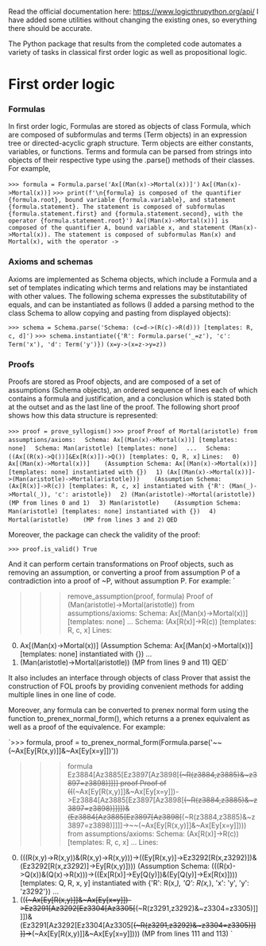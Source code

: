 Read the official documentation here: https://www.logicthrupython.org/api/
I have added some utilities without changing the existing ones, so everything there should be accurate.

The Python package that results from the completed code automates a variety of tasks in classical first order logic as well as propositional logic. 

# First order logic
### Formulas
  In first order logic, Formulas are stored as objects of class Formula, which are composed of subformulas and terms (Term objects) in an expression tree or directed-acyclic graph structure. Term objects are either constants, variables, or functions. Terms and formula can be parsed from strings into objects of their respective type using the .parse() methods of their classes. For example,

`>>> formula = Formula.parse('Ax[(Man(x)->Mortal(x))]')`
`Ax[(Man(x)->Mortal(x))]`
`>>> print(f'\n{formula} is composed of the quantifier {formula.root}, bound variable {formula.variable}, and statement {formula.statement}. The statement is composed of subformulas {formula.statement.first} and {formula.statement.second}, with the operator {formula.statement.root}')
Ax[(Man(x)->Mortal(x))] is composed of the quantifier A, bound variable x, and statement (Man(x)->Mortal(x)). The statement is composed of subformulas Man(x) and Mortal(x), with the operator ->`

### Axioms and schemas
  Axioms are implemented as Schema objects, which include a Formula and a set of templates indicating which terms and relations may be instantiated with other values. The following schema expresses the substitutability of equals, and can be instantiated as follows (I added a parsing method to the class Schema to allow copying and pasting from displayed objects):
  
`>>> schema = Schema.parse('Schema: (c=d->(R(c)->R(d))) [templates: R, c, d]')`
`>>> schema.instantiate({'R': Formula.parse('_=z'), 'c': Term('x'), 'd': Term('y')})`
`(x=y->(x=z->y=z))`

### Proofs
  Proofs are stored as Proof objects, and are composed of a set of assumptions (Schema objects), an ordered sequence of lines each of which contains a formula and justification, and a conclusion which is stated both at the outset and as the last line of the proof. The following short proof shows how this data structure is represented:

`>>> proof = prove_syllogism()`
`>>> proof`
`Proof of Mortal(aristotle) from assumptions/axioms:`
`  Schema: Ax[(Man(x)->Mortal(x))] [templates: none]`
`  Schema: Man(aristotle) [templates: none]`
`  ...`
`  Schema: ((Ax[(R(x)->Q())]&Ex[R(x)])->Q()) [templates: Q, R, x]`
`Lines:`
`  0) Ax[(Man(x)->Mortal(x))]    (Assumption Schema: Ax[(Man(x)->Mortal(x))] [templates: none] instantiated with {})`
`  1) (Ax[(Man(x)->Mortal(x))]->(Man(aristotle)->Mortal(aristotle)))    (Assumption Schema: (Ax[R(x)]->R(c)) [templates: R, c, x] instantiated with {'R': (Man(_)->Mortal(_)), 'c': aristotle})`
`  2) (Man(aristotle)->Mortal(aristotle))    (MP from lines 0 and 1)`
`  3) Man(aristotle)    (Assumption Schema: Man(aristotle) [templates: none] instantiated with {})`
`  4) Mortal(aristotle)    (MP from lines 3 and 2)`
`QED`

  Moreover, the package can check the validity of the proof:

`>>> proof.is_valid()
True`

  And it can perform certain transformations on Proof objects, such as removing an assumption, or converting a proof from assumption P of a contradiction into a proof of ~P, without assumption P. For example:
`
>>> remove_assumption(proof, formula)
Proof of (Man(aristotle)->Mortal(aristotle)) from assumptions/axioms:
  Schema: Ax[(Man(x)->Mortal(x))] [templates: none]
  ...
  Schema: (Ax[R(x)]->R(c)) [templates: R, c, x]
Lines:
  0) Ax[(Man(x)->Mortal(x))]    (Assumption Schema: Ax[(Man(x)->Mortal(x))] [templates: none] instantiated with {})
  ...
  12) (Man(aristotle)->Mortal(aristotle))    (MP from lines 9 and 11)
QED`

It also includes an interface through objects of class Prover that assist the construction of FOL proofs by providing convenient methods for adding multiple lines in one line of code. 

Moreover, any formula can be converted to prenex normal form using the function to_prenex_normal_form(), which returns a a prenex equivalent as well as a proof of the equivalence. For example:

`>>> formula, proof = to_prenex_normal_form(Formula.parse('~~(~Ax[Ey[R(x,y)]]&~Ax[Ey[x=y]])'))
>>> formula
Ez3884[Az3885[Ez3897[Az3898[~~(~R(z3884,z3885)&~z3897=z3898)]]]]
>>> proof
Proof of ((~~(~Ax[Ey[R(x,y)]]&~Ax[Ey[x=y]])->Ez3884[Az3885[Ez3897[Az3898[~~(~R(z3884,z3885)&~z3897=z3898)]]]])&(Ez3884[Az3885[Ez3897[Az3898[~~(~R(z3884,z3885)&~z3897=z3898)]]]]->~~(~Ax[Ey[R(x,y)]]&~Ax[Ey[x=y]]))) from assumptions/axioms:
  Schema: (Ax[R(x)]->R(c)) [templates: R, c, x]
  ...
Lines:
  0) (((R(x,y)->R(x,y))&(R(x,y)->R(x,y)))->((Ey[R(x,y)]->Ez3292[R(x,z3292)])&(Ez3292[R(x,z3292)]->Ey[R(x,y)])))    (Assumption Schema: (((R(x)->Q(x))&(Q(x)->R(x)))->((Ex[R(x)]->Ey[Q(y)])&(Ey[Q(y)]->Ex[R(x)]))) [templates: Q, R, x, y] instantiated with {'R': R(x,_), 'Q': R(x,_), 'x': 'y', 'y': 'z3292'})
  ...
  114) ((~~(~Ax[Ey[R(x,y)]]&~Ax[Ey[x=y]])->Ez3291[Az3292[Ez3304[Az3305[~~(~R(z3291,z3292)&~z3304=z3305)]]]])&(Ez3291[Az3292[Ez3304[Az3305[~~(~R(z3291,z3292)&~z3304=z3305)]]]]->~~(~Ax[Ey[R(x,y)]]&~Ax[Ey[x=y]])))    (MP from lines 111 and 113)
`

